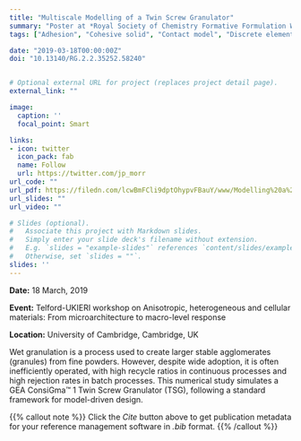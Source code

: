 ```yaml
---
title: "Multiscale Modelling of a Twin Screw Granulator"
summary: "Poster at *Royal Society of Chemistry Formative Formulation Workshop, Maxwell Centre, University of Cambridge*"
tags: ["Adhesion", "Cohesive solid", "Contact model", "Discrete element method", "DEM", "Granular material", "contact"]

date: "2019-03-18T00:00:00Z"
doi: "10.13140/RG.2.2.35252.58240"


# Optional external URL for project (replaces project detail page).
external_link: ""

image:
  caption: ''
  focal_point: Smart

links:
- icon: twitter
  icon_pack: fab
  name: Follow
  url: https://twitter.com/jp_morr
url_code: ""
url_pdf: https://filedn.com/lcwBmFCli9dptOhypvFBauY/www/Modelling%20a%20Twin%20Screw%20Granulator%20using%20the%20Discrete%20Element%20Method.pdf
url_slides: ""
url_video: ""

# Slides (optional).
#   Associate this project with Markdown slides.
#   Simply enter your slide deck's filename without extension.
#   E.g. `slides = "example-slides"` references `content/slides/example-slides.md`.
#   Otherwise, set `slides = ""`.
slides: ''
---
```


**Date:** 18 March, 2019

**Event:** Telford-UKIERI workshop on Anisotropic, heterogeneous and cellular materials: From microarchitecture to macro-level response

**Location:** University of Cambridge, Cambridge, UK

Wet granulation is a process used to create larger stable agglomerates (granules) from fine powders. However, despite wide adoption, it is often inefficiently operated, with high recycle ratios in continuous processes and high rejection rates in batch processes. This numerical study simulates a GEA ConsiGma™ 1 Twin Screw Granulator (TSG), following a standard framework for model-driven design.

{{% callout note %}}
Click the *Cite* button above to get publication metadata for your reference management software in *.bib* format.
{{% /callout %}}

